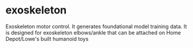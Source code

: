 # exoskeleton
Exoskeleton motor control. It generates foundational model training data. It is designed for exoskeleton elbows/ankle that can be attached on Home Depot/Lowe's built humanoid toys
